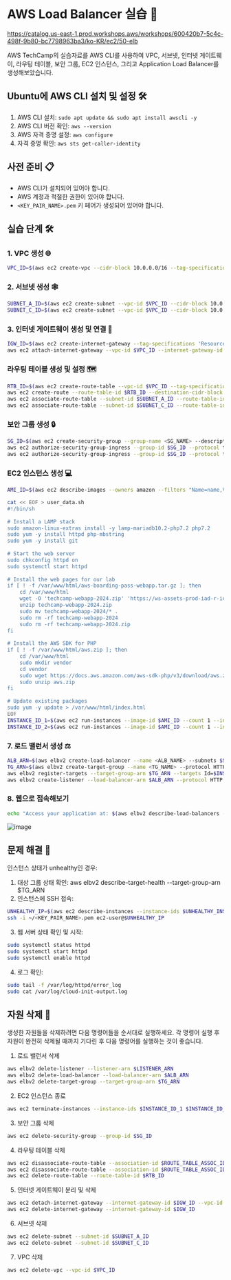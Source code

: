 # AWS Load Balancer 실습 🚀

https://catalog.us-east-1.prod.workshops.aws/workshops/600420b7-5c4c-498f-9b80-bc7798963ba3/ko-KR/ec2/50-elb  
  
AWS TechCamp의 실습자료를 AWS CLI를 사용하여 VPC, 서브넷, 인터넷 게이트웨이, 라우팅 테이블, 보안 그룹, EC2 인스턴스, 그리고 Application Load Balancer를 생성해보았습니다.


## Ubuntu에 AWS CLI 설치 및 설정 🛠️

1. AWS CLI 설치: `sudo apt update && sudo apt install awscli -y`
2. AWS CLI 버전 확인: `aws --version`
3. AWS 자격 증명 설정: `aws configure`
4. 자격 증명 확인: `aws sts get-caller-identity`

## 사전 준비 📋

- AWS CLI가 설치되어 있어야 합니다.
- AWS 계정과 적절한 권한이 있어야 합니다.
- `<KEY_PAIR_NAME>.pem` 키 페어가 생성되어 있어야 합니다.

## 실습 단계 🛠️

### 1. VPC 생성 🌐
```bash
VPC_ID=$(aws ec2 create-vpc --cidr-block 10.0.0.0/16 --tag-specifications 'ResourceType=vpc,Tags=[{Key=Name,Value=<VPC_NAME>}]' --query 'Vpc.VpcId' --output text)
```

### 2. 서브넷 생성 🕸️
```bash
SUBNET_A_ID=$(aws ec2 create-subnet --vpc-id $VPC_ID --cidr-block 10.0.10.0/24 --availability-zone <AZ_A> --tag-specifications 'ResourceType=subnet,Tags=[{Key=Name,Value=<SUBNET_A_NAME>}]' --query 'Subnet.SubnetId' --output text)
SUBNET_C_ID=$(aws ec2 create-subnet --vpc-id $VPC_ID --cidr-block 10.0.20.0/24 --availability-zone <AZ_C> --tag-specifications 'ResourceType=subnet,Tags=[{Key=Name,Value=<SUBNET_C_NAME>}]' --query 'Subnet.SubnetId' --output text)
```

### 3. 인터넷 게이트웨이 생성 및 연결 🌉
```bash
IGW_ID=$(aws ec2 create-internet-gateway --tag-specifications 'ResourceType=internet-gateway,Tags=[{Key=Name,Value=<IGW_NAME>}]' --query 'InternetGateway.InternetGatewayId' --output text)
aws ec2 attach-internet-gateway --vpc-id $VPC_ID --internet-gateway-id $IGW_ID
```

### 라우팅 테이블 생성 및 설정 🗺️
```bash
RTB_ID=$(aws ec2 create-route-table --vpc-id $VPC_ID --tag-specifications 'ResourceType=route-table,Tags=[{Key=Name,Value=<RTB_NAME>}]' --query 'RouteTable.RouteTableId' --output text)
aws ec2 create-route --route-table-id $RTB_ID --destination-cidr-block 0.0.0.0/0 --gateway-id $IGW_ID
aws ec2 associate-route-table --subnet-id $SUBNET_A_ID --route-table-id $RTB_ID
aws ec2 associate-route-table --subnet-id $SUBNET_C_ID --route-table-id $RTB_ID
```

### 보안 그룹 생성 🔒
```bash
SG_ID=$(aws ec2 create-security-group --group-name <SG_NAME> --description "security group for web servers" --vpc-id $VPC_ID --tag-specifications 'ResourceType=security-group,Tags=[{Key=Name,Value=<SG_NAME>}]' --query 'GroupId' --output text)
aws ec2 authorize-security-group-ingress --group-id $SG_ID --protocol tcp --port 22 --cidr $(curl -s ifconfig.me)/32
aws ec2 authorize-security-group-ingress --group-id $SG_ID --protocol tcp --port 80 --cidr 0.0.0.0/0
```

### EC2 인스턴스 생성 💻
```bash
AMI_ID=$(aws ec2 describe-images --owners amazon --filters "Name=name,Values=amzn2-ami-hvm-*-x86_64-gp2" "Name=state,Values=available" --query "reverse(sort_by(Images, &CreationDate))[0].ImageId" --output text)

cat << EOF > user_data.sh
#!/bin/sh
        
# Install a LAMP stack
sudo amazon-linux-extras install -y lamp-mariadb10.2-php7.2 php7.2
sudo yum -y install httpd php-mbstring
sudo yum -y install git
        
# Start the web server
sudo chkconfig httpd on
sudo systemctl start httpd
        
# Install the web pages for our lab
if [ ! -f /var/www/html/aws-boarding-pass-webapp.tar.gz ]; then
    cd /var/www/html
    wget -O 'techcamp-webapp-2024.zip' 'https://ws-assets-prod-iad-r-icn-ced060f0d38bc0b0.s3.ap-northeast-2.amazonaws.com/600420b7-5c4c-498f-9b80-bc7798963ba3/techcamp-webapp-2024.zip'
    unzip techcamp-webapp-2024.zip
    sudo mv techcamp-webapp-2024/* .
    sudo rm -rf techcamp-webapp-2024
    sudo rm -rf techcamp-webapp-2024.zip
fi
        
# Install the AWS SDK for PHP
if [ ! -f /var/www/html/aws.zip ]; then
    cd /var/www/html
    sudo mkdir vendor
    cd vendor
    sudo wget https://docs.aws.amazon.com/aws-sdk-php/v3/download/aws.zip
    sudo unzip aws.zip
fi
        
# Update existing packages
sudo yum -y update > /var/www/html/index.html
EOF
INSTANCE_ID_1=$(aws ec2 run-instances --image-id $AMI_ID --count 1 --instance-type t2.micro --key-name <KEY_PAIR_NAME> --security-group-ids $SG_ID --subnet-id $SUBNET_A_ID --associate-public-ip-address --user-data file://user_data.sh --tag-specifications 'ResourceType=instance,Tags=[{Key=Name,Value=<INSTANCE_1_NAME>}]' --query 'Instances[0].InstanceId' --output text)
INSTANCE_ID_2=$(aws ec2 run-instances --image-id $AMI_ID --count 1 --instance-type t2.micro --key-name <KEY_PAIR_NAME> --security-group-ids $SG_ID --subnet-id $SUBNET_C_ID --associate-public-ip-address --user-data file://user_data.sh --tag-specifications 'ResourceType=instance,Tags=[{Key=Name,Value=<INSTANCE_2_NAME>}]' --query 'Instances[0].InstanceId' --output text)
```

### 7. 로드 밸런서 생성 ⚖️
```bash
ALB_ARN=$(aws elbv2 create-load-balancer --name <ALB_NAME> --subnets $SUBNET_A_ID $SUBNET_C_ID --security-groups $SG_ID --scheme internet-facing --type application --query 'LoadBalancers[0].LoadBalancerArn' --output text)
TG_ARN=$(aws elbv2 create-target-group --name <TG_NAME> --protocol HTTP --port 80 --vpc-id $VPC_ID --health-check-path / --query 'TargetGroups[0].TargetGroupArn' --output text)
aws elbv2 register-targets --target-group-arn $TG_ARN --targets Id=$INSTANCE_ID_1 Id=$INSTANCE_ID_2
aws elbv2 create-listener --load-balancer-arn $ALB_ARN --protocol HTTP --port 80 --default-actions Type=forward,TargetGroupArn=$TG_ARN
```

### 8. 웹으로 접속해보기
```bash
echo "Access your application at: $(aws elbv2 describe-load-balancers --load-balancer-arns $ALB_ARN --query 'LoadBalancers[0].DNSName' --output text)"
```
![image](https://github.com/user-attachments/assets/96755216-3282-445c-9821-24b5048c65d1)



## 문제 해결 🔧
인스턴스 상태가 unhealthy인 경우:

1. 대상 그룹 상태 확인: aws elbv2 describe-target-health --target-group-arn $TG_ARN
2. 인스턴스에 SSH 접속:
```bash
UNHEALTHY_IP=$(aws ec2 describe-instances --instance-ids $UNHEALTHY_INSTANCE --query 'Reservations[0].Instances[0].PublicIpAddress' --output text)
ssh -i ~/<KEY_PAIR_NAME>.pem ec2-user@$UNHEALTHY_IP
```
3. 웹 서버 상태 확인 및 시작:
```bash
sudo systemctl status httpd
sudo systemctl start httpd
sudo systemctl enable httpd
```

4. 로그 확인:
```bash
sudo tail -f /var/log/httpd/error_log
sudo cat /var/log/cloud-init-output.log
```
   
## 자원 삭제 🧹

생성한 자원들을 삭제하려면 다음 명령어들을 순서대로 실행하세요. 각 명령어 실행 후 자원이 완전히 삭제될 때까지 기다린 후 다음 명령어를 실행하는 것이 좋습니다.

1. 로드 밸런서 삭제
```bash
aws elbv2 delete-listener --listener-arn $LISTENER_ARN
aws elbv2 delete-load-balancer --load-balancer-arn $ALB_ARN
aws elbv2 delete-target-group --target-group-arn $TG_ARN
```

2. EC2 인스턴스 종료
```bash
aws ec2 terminate-instances --instance-ids $INSTANCE_ID_1 $INSTANCE_ID_2
```

3. 보안 그룹 삭제
```bash
aws ec2 delete-security-group --group-id $SG_ID
```

4. 라우팅 테이블 삭제
```bash
aws ec2 disassociate-route-table --association-id $ROUTE_TABLE_ASSOC_ID_A
aws ec2 disassociate-route-table --association-id $ROUTE_TABLE_ASSOC_ID_C
aws ec2 delete-route-table --route-table-id $RTB_ID
```

5. 인터넷 게이트웨이 분리 및 삭제
```bash
aws ec2 detach-internet-gateway --internet-gateway-id $IGW_ID --vpc-id $VPC_ID
aws ec2 delete-internet-gateway --internet-gateway-id $IGW_ID
```

6. 서브넷 삭제
```bash
aws ec2 delete-subnet --subnet-id $SUBNET_A_ID
aws ec2 delete-subnet --subnet-id $SUBNET_C_ID
```

7. VPC 삭제
```bash
aws ec2 delete-vpc --vpc-id $VPC_ID
```   

